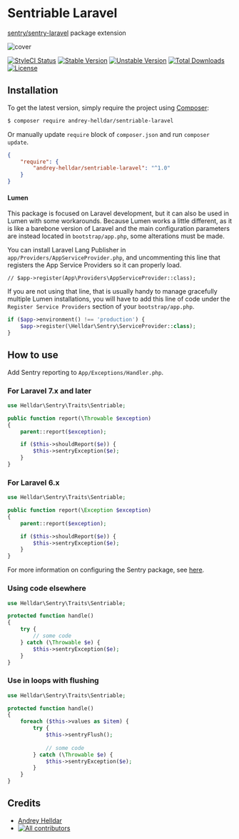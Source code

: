 # Sentriable Laravel

[sentry/sentry-laravel](https://github.com/getsentry/sentry-laravel) package extension

![cover](https://camo.githubusercontent.com/2dfeafbee0904d6df16ddf7200993dace1629e60/68747470733a2f2f73656e7472792d6272616e642e73746f726167652e676f6f676c65617069732e636f6d2f73656e7472792d6c6f676f2d626c61636b2e706e67)


[![StyleCI Status][badge_styleci]][link_styleci]
[![Stable Version][badge_stable]][link_packagist]
[![Unstable Version][badge_unstable]][link_packagist]
[![Total Downloads][badge_downloads]][link_packagist]
[![License][badge_license]][link_license]


## Installation

To get the latest version, simply require the project using [Composer](https://getcomposer.org):

```bash
$ composer require andrey-helldar/sentriable-laravel
```

Or manually update `require` block of `composer.json` and run `composer update`.

```json
{
    "require": {
        "andrey-helldar/sentriable-laravel": "^1.0"
    }
}
```


#### Lumen

This package is focused on Laravel development, but it can also be used in Lumen with some workarounds. Because Lumen works a little different, as it is like a barebone version of Laravel and the main configuration parameters are instead located in `bootstrap/app.php`, some alterations must be made.

You can install Laravel Lang Publisher in `app/Providers/AppServiceProvider.php`, and uncommenting this line that registers the App Service Providers so it can properly load.

```
// $app->register(App\Providers\AppServiceProvider::class);
```

If you are not using that line, that is usually handy to manage gracefully multiple Lumen installations, you will have to add this line of code under the `Register Service Providers` section of your `bootstrap/app.php`.

```php
if ($app->environment() !== 'production') {
    $app->register(\Helldar\Sentry\ServiceProvider::class);
}
```


## How to use

Add Sentry reporting to `App/Exceptions/Handler.php`.

### For Laravel 7.x and later

```php
use Helldar\Sentry\Traits\Sentriable;

public function report(\Throwable $exception)
{
    parent::report($exception);

    if ($this->shouldReport($e)) {
        $this->sentryException($e);
    }
}
```

### For Laravel 6.x

```php
use Helldar\Sentry\Traits\Sentriable;

public function report(\Exception $exception)
{
    parent::report($exception);

    if ($this->shouldReport($e)) {
        $this->sentryException($e);
    }
}
```

For more information on configuring the Sentry package, see [here](https://docs.sentry.io/platforms/php/laravel).

### Using code elsewhere

```php
use Helldar\Sentry\Traits\Sentriable;

protected function handle()
{
    try {
        // some code
    } catch (\Throwable $e) {
        $this->sentryException($e);
    }
}
```

### Use in loops with flushing
```php
use Helldar\Sentry\Traits\Sentriable;

protected function handle()
{
    foreach ($this->values as $item) {
        try {
            $this->sentryFlush();
        
            // some code
        } catch (\Throwable $e) {
            $this->sentryException($e);
        }
    }
}
```


## Credits

- [Andrey Helldar][link_author]
- [![All contributors][badge_contributors]][link_contributors]


[badge_contributors]:   https://img.shields.io/github/contributors/andrey-helldar/sentriable-laravel?style=flat-square
[badge_downloads]:      https://img.shields.io/packagist/dt/andrey-helldar/sentriable-laravel.svg?style=flat-square
[badge_license]:        https://img.shields.io/packagist/l/andrey-helldar/sentriable-laravel.svg?style=flat-square
[badge_stable]:         https://img.shields.io/github/v/release/andrey-helldar/sentriable-laravel?label=stable&style=flat-square
[badge_styleci]:        https://styleci.io/repos/283724960/shield
[badge_unstable]:       https://img.shields.io/badge/unstable-dev--master-orange?style=flat-square

[link_author]:          https://github.com/andrey-helldar
[link_contributors]:    https://github.com/andrey-helldar/sentriable-laravel/graphs/contributors
[link_license]:         LICENSE
[link_packagist]:       https://packagist.org/packages/andrey-helldar/sentriable-laravel
[link_styleci]:         https://github.styleci.io/repos/283724960
